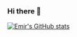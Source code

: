 ### Hi there 👋


[![Emir's GitHub stats](https://github-readme-stats.vercel.app/api?username=emirdmrgzr)](https://github.com/emirdmrgzr/github-readme-stats)
